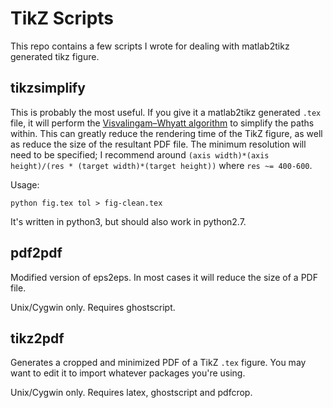 # TikZ Scripts
This repo contains a few scripts I wrote for dealing with matlab2tikz generated tikz figure.

## tikzsimplify
This is probably the most useful. If you give it a matlab2tikz generated `.tex`
file, it will perform the [Visvalingam–Whyatt algorithm][1] to simplify the paths
within. This can greatly reduce the rendering time of the TikZ figure, as well
as reduce the size of the resultant PDF file. The minimum resolution will need
to be specified; I recommend around `(axis width)*(axis height)/(res * (target
width)*(target height))` where `res ~= 400-600`.

Usage:
```
python fig.tex tol > fig-clean.tex
```

It's written in python3, but should also work in python2.7.

## pdf2pdf
Modified version of eps2eps. In most cases it will reduce the size of a PDF file.

Unix/Cygwin only.  Requires ghostscript.

## tikz2pdf
Generates a cropped and minimized PDF of a TikZ `.tex` figure. You may want to
edit it to import whatever packages you're using.

Unix/Cygwin only. Requires latex, ghostscript and pdfcrop.


[1]: https://hydra.hull.ac.uk/resources/hull:8338
